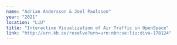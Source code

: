 ```yaml
---
name: "Adrian Andersson & Joel Paulsson"
year: "2021"
location: "LiU"
title: "Interactive Visualization of Air Traffic in OpenSpace"
link: "http://urn.kb.se/resolve?urn=urn:nbn:se:liu:diva-178124"
---
```


